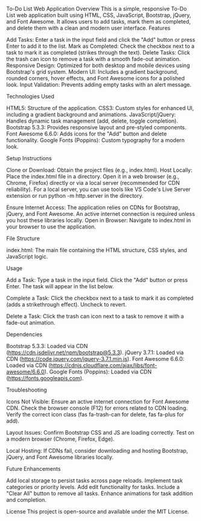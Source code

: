 To-Do List Web Application
Overview
This is a simple, responsive To-Do List web application built using HTML, CSS, JavaScript, Bootstrap, jQuery, and Font Awesome. It allows users to add tasks, mark them as completed, and delete them with a clean and modern user interface.
Features

Add Tasks: Enter a task in the input field and click the "Add" button or press Enter to add it to the list.
Mark as Completed: Check the checkbox next to a task to mark it as completed (strikes through the text).
Delete Tasks: Click the trash can icon to remove a task with a smooth fade-out animation.
Responsive Design: Optimized for both desktop and mobile devices using Bootstrap's grid system.
Modern UI: Includes a gradient background, rounded corners, hover effects, and Font Awesome icons for a polished look.
Input Validation: Prevents adding empty tasks with an alert message.

Technologies Used

HTML5: Structure of the application.
CSS3: Custom styles for enhanced UI, including a gradient background and animations.
JavaScript/jQuery: Handles dynamic task management (add, delete, toggle completion).
Bootstrap 5.3.3: Provides responsive layout and pre-styled components.
Font Awesome 6.6.0: Adds icons for the "Add" button and delete functionality.
Google Fonts (Poppins): Custom typography for a modern look.

Setup Instructions

Clone or Download: Obtain the project files (e.g., index.html).
Host Locally:
Place the index.html file in a directory.
Open it in a web browser (e.g., Chrome, Firefox) directly or via a local server (recommended for CDN reliability).
For a local server, you can use tools like VS Code's Live Server extension or run python -m http.server in the directory.


Ensure Internet Access: The application relies on CDNs for Bootstrap, jQuery, and Font Awesome. An active internet connection is required unless you host these libraries locally.
Open in Browser: Navigate to index.html in your browser to use the application.

File Structure

index.html: The main file containing the HTML structure, CSS styles, and JavaScript logic.

Usage

Add a Task:
Type a task in the input field.
Click the "Add" button or press Enter.
The task will appear in the list below.


Complete a Task:
Click the checkbox next to a task to mark it as completed (adds a strikethrough effect).
Uncheck to revert.


Delete a Task:
Click the trash can icon next to a task to remove it with a fade-out animation.



Dependencies

Bootstrap 5.3.3: Loaded via CDN (https://cdn.jsdelivr.net/npm/bootstrap@5.3.3).
jQuery 3.7.1: Loaded via CDN (https://code.jquery.com/jquery-3.7.1.min.js).
Font Awesome 6.6.0: Loaded via CDN (https://cdnjs.cloudflare.com/ajax/libs/font-awesome/6.6.0).
Google Fonts (Poppins): Loaded via CDN (https://fonts.googleapis.com).

Troubleshooting

Icons Not Visible:
Ensure an active internet connection for Font Awesome CDN.
Check the browser console (F12) for errors related to CDN loading.
Verify the correct icon class (fas fa-trash-can for delete, fas fa-plus for add).


Layout Issues:
Confirm Bootstrap CSS and JS are loading correctly.
Test on a modern browser (Chrome, Firefox, Edge).


Local Hosting: If CDNs fail, consider downloading and hosting Bootstrap, jQuery, and Font Awesome libraries locally.

Future Enhancements

Add local storage to persist tasks across page reloads.
Implement task categories or priority levels.
Add edit functionality for tasks.
Include a "Clear All" button to remove all tasks.
Enhance animations for task addition and completion.

License
This project is open-source and available under the MIT License.